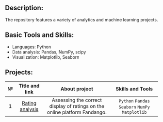 ## Description:
The repository features a variety of analytics and machine learning projects.

## Basic Tools and Skills:
- Languages: Python
- Data analysis: Pandas, NumPy, scipy
- Visualization: Matplotlib, Seaborn

## Projects:
| №| Title and link | About project | Skills and Tools |  
|:-:|:-:|:-:|:-:|
|1 |[Rating analysis](Rating_analysis_fandango/)|Assessing the correct display of ratings on the online platform Fandango.|`Python` `Pandas` `Seaborn` `NumPy` `Matplotlib`|
